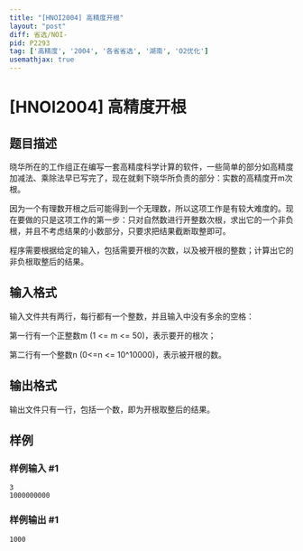 ```yaml
---
title: "[HNOI2004] 高精度开根"
layout: "post"
diff: 省选/NOI-
pid: P2293
tag: ['高精度', '2004', '各省省选', '湖南', 'O2优化']
usemathjax: true
---
```


# [HNOI2004] 高精度开根
## 题目描述

晓华所在的工作组正在编写一套高精度科学计算的软件，一些简单的部分如高精度加减法、乘除法早已写完了，现在就剩下晓华所负责的部分：实数的高精度开m次根。

因为一个有理数开根之后可能得到一个无理数，所以这项工作是有较大难度的。现在要做的只是这项工作的第一步：只对自然数进行开整数次根，求出它的一个非负根，并且不考虑结果的小数部分，只要求把结果截断取整即可。

程序需要根据给定的输入，包括需要开根的次数，以及被开根的整数；计算出它的非负根取整后的结果。

## 输入格式

输入文件共有两行，每行都有一个整数，并且输入中没有多余的空格：

第一行有一个正整数m (1 <= m <= 50)，表示要开的根次；

第二行有一个整数n (0<=n <= 10^10000)，表示被开根的数。

## 输出格式

输出文件只有一行，包括一个数，即为开根取整后的结果。

## 样例

### 样例输入 #1
```
3
1000000000

```
### 样例输出 #1
```
1000
```
